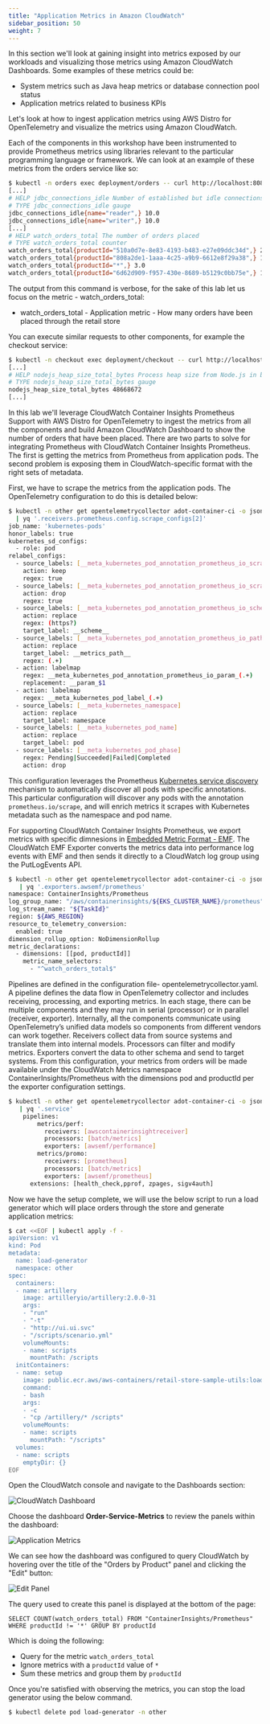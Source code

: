 ```yaml
---
title: "Application Metrics in Amazon CloudWatch"
sidebar_position: 50
weight: 7
---
```


In this section we'll look at gaining insight into metrics exposed by our workloads and visualizing those metrics using Amazon CloudWatch Dashboards. Some examples of these metrics could be:

* System metrics such as Java heap metrics or database connection pool status
* Application metrics related to business KPIs

Let's look at how to ingest application metrics using AWS Distro for OpenTelemetry and visualize the metrics using Amazon CloudWatch.

Each of the components in this workshop have been instrumented to provide Prometheus metrics using libraries relevant to the particular programming language or framework. We can look at an example of these metrics from the orders service like so:

```bash
$ kubectl -n orders exec deployment/orders -- curl http://localhost:8080/actuator/prometheus
[...]
# HELP jdbc_connections_idle Number of established but idle connections.
# TYPE jdbc_connections_idle gauge
jdbc_connections_idle{name="reader",} 10.0
jdbc_connections_idle{name="writer",} 10.0
[...]
# HELP watch_orders_total The number of orders placed
# TYPE watch_orders_total counter
watch_orders_total{productId="510a0d7e-8e83-4193-b483-e27e09ddc34d",} 2.0
watch_orders_total{productId="808a2de1-1aaa-4c25-a9b9-6612e8f29a38",} 1.0
watch_orders_total{productId="*",} 3.0
watch_orders_total{productId="6d62d909-f957-430e-8689-b5129c0bb75e",} 1.0
```

The output from this command is verbose, for the sake of this lab let us focus on the metric - watch_orders_total: 
* watch_orders_total - Application metric - How many orders have been placed through the retail store

You can execute similar requests to other components, for example the checkout service:

```bash
$ kubectl -n checkout exec deployment/checkout -- curl http://localhost:8080/metrics
[...]
# HELP nodejs_heap_size_total_bytes Process heap size from Node.js in bytes.
# TYPE nodejs_heap_size_total_bytes gauge
nodejs_heap_size_total_bytes 48668672
[...]
```

In this lab we'll leverage CloudWatch Container Insights Prometheus Support with AWS Distro for OpenTelemetry to ingest the metrics from all the components and build Amazon CloudWatch Dashboard to show the number of orders that have been placed. There are two parts to solve for integrating Prometheus with CloudWatch Container Insights Prometheus. The first is getting the metrics from Prometheus from application pods. The second problem is exposing them in CloudWatch-specific format with the right sets of metadata. 

First, we have to scrape the metrics from the application pods. The OpenTelemetry configuration to do this is detailed below:

```bash
$ kubectl -n other get opentelemetrycollector adot-container-ci -o jsonpath='{.spec.config}' \
  | yq '.receivers.prometheus.config.scrape_configs[2]'
job_name: 'kubernetes-pods'
honor_labels: true
kubernetes_sd_configs:
  - role: pod
relabel_configs:
  - source_labels: [__meta_kubernetes_pod_annotation_prometheus_io_scrape]
    action: keep
    regex: true
  - source_labels: [__meta_kubernetes_pod_annotation_prometheus_io_scrape_slow]
    action: drop
    regex: true
  - source_labels: [__meta_kubernetes_pod_annotation_prometheus_io_scheme]
    action: replace
    regex: (https?)
    target_label: __scheme__
  - source_labels: [__meta_kubernetes_pod_annotation_prometheus_io_path]
    action: replace
    target_label: __metrics_path__
    regex: (.+)
  - action: labelmap
    regex: __meta_kubernetes_pod_annotation_prometheus_io_param_(.+)
    replacement: __param_$1
  - action: labelmap
    regex: __meta_kubernetes_pod_label_(.+)
  - source_labels: [__meta_kubernetes_namespace]
    action: replace
    target_label: namespace
  - source_labels: [__meta_kubernetes_pod_name]
    action: replace
    target_label: pod
  - source_labels: [__meta_kubernetes_pod_phase]
    regex: Pending|Succeeded|Failed|Completed
    action: drop
```

This configuration leverages the Prometheus [Kubernetes service discovery](https://prometheus.io/docs/prometheus/latest/configuration/configuration/#kubernetes_sd_config) mechanism to automatically discover all pods with specific annotations. This particular configuration will discover any pods with the annotation `prometheus.io/scrape`, and will enrich metrics it scrapes with Kubernetes metadata such as the namespace and pod name.

For supporting CloudWatch Container Insights Prometheus, we export metrics with specific dimnesions in [Embedded Metric Format - EMF](https://docs.aws.amazon.com/AmazonCloudWatch/latest/monitoring/CloudWatch_Embedded_Metric_Format_Specification.html). The CloudWatch EMF Exporter converts the metrics data into performance log events with EMF and then sends it directly to a CloudWatch log group using the PutLogEvents API.

```bash
$ kubectl -n other get opentelemetrycollector adot-container-ci -o jsonpath='{.spec.config}' \
   | yq '.exporters.awsemf/prometheus'
namespace: ContainerInsights/Prometheus
log_group_name: "/aws/containerinsights/${EKS_CLUSTER_NAME}/prometheus"
log_stream_name: "${TaskId}"
region: ${AWS_REGION}
resource_to_telemetry_conversion:
  enabled: true
dimension_rollup_option: NoDimensionRollup
metric_declarations:
  - dimensions: [[pod, productId]]
    metric_name_selectors:
      - "^watch_orders_total$"
```
Pipelines are defined in the configuration file- opentelemetrycollector.yaml. A pipeline defines the data flow in OpenTelemetry collector and includes receiving, processing, and exporting metrics. In each stage, there can be multiple components and they may run in serial (processor) or in parallel (receiver, exporter). Internally, all the components communicate using OpenTelemetry’s unified data models so components from different vendors can work together. Receivers collect data from source systems and translate them into internal models. Processors can filter and modify metrics. Exporters convert the data to other schema and send to target systems. From this configuration, your metrics from orders will be made available under the CloudWatch Metrics namespace ContainerInsights/Prometheus with the dimensions pod and productId per the exporter configuration settings.

```bash
$ kubectl -n other get opentelemetrycollector adot-container-ci -o jsonpath='{.spec.config}' \
   | yq '.service'
    pipelines:
        metrics/perf:
          receivers: [awscontainerinsightreceiver]
          processors: [batch/metrics]
          exporters: [awsemf/performance]
        metrics/promo:
          receivers: [prometheus]
          processors: [batch/metrics]
          exporters: [awsemf/prometheus]
      extensions: [health_check,pprof, zpages, sigv4auth]
```

Now we have the setup complete, we will use the below script to run a load generator which will place orders through the store and generate application metrics:

```bash test=false
$ cat <<EOF | kubectl apply -f -
apiVersion: v1
kind: Pod
metadata:
  name: load-generator
  namespace: other
spec:
  containers:
  - name: artillery
    image: artilleryio/artillery:2.0.0-31
    args:
    - "run"
    - "-t"
    - "http://ui.ui.svc"
    - "/scripts/scenario.yml"
    volumeMounts:
    - name: scripts
      mountPath: /scripts
  initContainers:
  - name: setup
    image: public.ecr.aws/aws-containers/retail-store-sample-utils:load-gen.0.4.0
    command:
    - bash
    args:
    - -c
    - "cp /artillery/* /scripts"
    volumeMounts:
    - name: scripts
      mountPath: "/scripts"
  volumes:
  - name: scripts
    emptyDir: {}
EOF
```

Open the CloudWatch console and navigate to the Dashboards section:

![CloudWatch Dashboard](./assets/cw-dashboard.jpg)

Choose the dashboard **Order-Service-Metrics** to review the panels within the dashboard:

![Application Metrics](./assets/dashboard-metrics.jpg)

We can see how the dashboard was configured to query CloudWatch by hovering over the title of the "Orders by Product" panel and clicking the "Edit" button:

![Edit Panel](./assets/dashboard-edit-metrics.jpg)

The query used to create this panel is displayed at the bottom of the page:

```
SELECT COUNT(watch_orders_total) FROM "ContainerInsights/Prometheus" WHERE productId != '*' GROUP BY productId
```

Which is doing the following:

* Query for the metric `watch_orders_total`
* Ignore metrics with a `productId` value of `*`
* Sum these metrics and group them by `productId`

Once you're satisfied with observing the metrics, you can stop the load generator using the below command.

```bash timeout=180 test=false
$ kubectl delete pod load-generator -n other
```